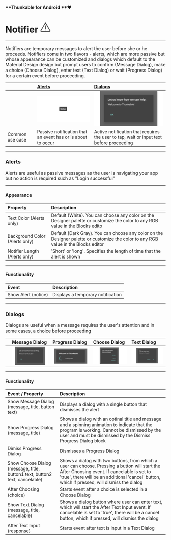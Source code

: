 #### **Thunkable for Android **❤

# Notifier ![](/assets/notifier-icon.png)

---

Notifiers are temporary messages to alert the user before she or he proceeds.  Notifiers come in two flavors - alerts, which are more passive but whose appearance can be customized and dialogs which default to the Material Design design but prompt users to confirm \(Message Dialog\), make a choice \(Choose Dialog\), enter text \(Text Dialog\) or wait \(Progress Dialog\) for a certain event before proceeding.

|  | [Alerts](#alerts) | [Dialogs](#dialogs) |
| :--- | :--- | :--- |
|  | ![](/assets/notifier-alert.png) | ![](/assets/notifier.png) |
| Common use case | Passive notification that an event has or is about to occur | Active notification that requires the user to tap, wait or input text before proceeding |

---

### Alerts

Alerts are useful as passive messages as the user is navigating your app but no action is required such as "Login successful"

---

#### **Appearance**

| Property | Description |
| :--- | :--- |
| Text Color \(Alerts only\) | Default \(White\). You can choose any color on the Designer palette or customize the color to any RGB value in the Blocks edito |
| Background Color \(Alerts only\) | Default \(Dark Gray\). You can choose any color on the Designer palette or customize the color to any RGB value in the Blocks editor |
| Notifier Length \(Alerts only\) | 'Short' or 'long'. Specifies the length of time that the alert is shown |

---

#### Functionality

| Event | Description |
| :--- | :--- |
| Show Alert \(notice\) | Displays a temporary notification |

---

### Dialogs

Dialogs are useful when a message requires the user's attention and in some cases, a choice before proceeding

|  | Message Dialog | Progress Dialog | Choose Dialog | Text Dialog |
| :--- | :--- | :--- | :--- | :--- |
|  | ![](/assets/notifier.png) | ![](/assets/dialog-progress.png) | ![](/assets/dialog-choose.png) | ![](/assets/dialog-text.png) |

---

#### Functionality

| Event / Property | Description |
| :--- | :--- |
| Show Message Dialog \(message, title, button text\) | Displays a dialog with a single button that dismisses the alert |
| Show Progress Dialog \(message, title\) | Shows a dialog with an optinal title and message and a spinning animation to indicate that the program is working. Cannot be dismissed by the user and must be dismissed by the Dismiss Progress Dialog block |
| Dimiss Progress Dialog | Dismisses a Progress Dialog |
| Show Choose Dialog \(message, title, button1 text, button2 text, cancelable\) | Shows a dialog with two buttons, from which a user can choose. Pressing a button will start the After Choosing event. If cancelable is set to 'true', there will be an additional 'cancel' button, which if pressed, will dismiss the dialog |
| After Choosing \(choice\) | Starts event after a choice is selected in a Choose Dialog |
| Show Text Dialog \(message, title, cancelable\) | Shows a dialog button where user can enter text, which will start the After Text Input event. If cancelable is set to 'true', there will be a cancel button, which if pressed, will dismiss the dialog |
| After Text Input \(response\) | Starts event after text is input in a Text Dialog |



